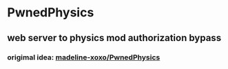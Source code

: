 # PwnedPhysics

## web server to physics mod authorization bypass

### origimal idea: [madeline-xoxo/PwnedPhysics](https://github.com/madeline-xoxo/PwnedPhysics)


